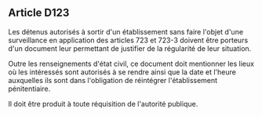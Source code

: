 Article D123
----
Les détenus autorisés à sortir d'un établissement sans faire l'objet d'une
surveillance en application des articles 723 et 723-3 doivent être porteurs d'un
document leur permettant de justifier de la régularité de leur situation.

Outre les renseignements d'état civil, ce document doit mentionner les lieux où
les intéressés sont autorisés à se rendre ainsi que la date et l'heure
auxquelles ils sont dans l'obligation de réintégrer l'établissement
pénitentiaire.

Il doit être produit à toute réquisition de l'autorité publique.
